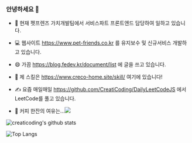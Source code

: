 ### 안녕하세요 👋

- 🔭 현재 펫프렌즈 가치개발팀에서 서비스파트 프론트엔드 담당하여 일하고 있습니다.

- 💻 웹사이트 https://www.pet-friends.co.kr 를 유지보수 및 신규서비스 개발하고 있습니다.

- 😄 가끔 https://blog.fedev.kr/document/list 에 글을 쓰고 있습니다.

- 🏅 제 스킬은 https://www.creco-home.site/skill/ 여기에 있습니다!

- ✍️ 요즘 매일매일 https://github.com/CreatiCoding/DailyLeetCodeJS 에서 LeetCode를 풀고 있습니다.

- 🥤 커피 한잔의 여유는...<a href="https://www.buymeacoffee.com/creaticoding"><img src="https://img.buymeacoffee.com/button-api/?text=Buy me a coffee&emoji=&slug=creaticoding&button_colour=40DCA5&font_colour=ffffff&font_family=Cookie&outline_colour=000000&coffee_colour=FFDD00"></a>

![creaticoding's github stats](https://github-readme-stats.vercel.app/api?username=creaticoding&count_private=true)

![Top Langs](https://github-readme-stats.vercel.app/api/top-langs/?username=creaticoding)

<!--
**CreatiCoding/CreatiCoding** is a ✨ _special_ ✨ repository because its `README.md` (this file) appears on your GitHub profile.

Here are some ideas to get you started:

- 🔭 I’m currently working on ...
- 🌱 I’m currently learning ...
- 👯 I’m looking to collaborate on ...
- 🤔 I’m looking for help with ...
- 💬 Ask me about ...
- 📫 How to reach me: ...
- 😄 Pronouns: ...
- ⚡ Fun fact: ...
-->
